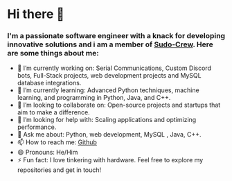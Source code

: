 # Hi there 👋
### I'm a passionate software engineer with a knack for developing innovative solutions and i am a member of [Sudo-Crew]("https://github.com/Sudo-Crew"). Here are some things about me:

- 🔭 I’m currently working on: Serial Communications, Custom Discord bots, Full-Stack projects, web development projects and MySQL database integrations.
- 🌱 I’m currently learning: Advanced Python techniques, machine learning, and programming in Python, Java, and C++.
- 👯 I’m looking to collaborate on: Open-source projects and startups that aim to make a difference.
- 🤔 I’m looking for help with: Scaling applications and optimizing performance.
- 💬 Ask me about: Python, web development, MySQL , Java, C++.
- 📫 How to reach me: [Github](https://github.com/spsokhi)
- 😄 Pronouns: He/Him
- ⚡ Fun fact: I love tinkering with hardware.
Feel free to explore my repositories and get in touch!
